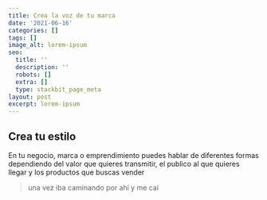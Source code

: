 ```yaml
---
title: Crea la voz de tu marca
date: '2021-06-16'
categories: []
tags: []
image_alt: lorem-ipsum
seo:
  title: ''
  description: ''
  robots: []
  extra: []
  type: stackbit_page_meta
layout: post
excerpt: lorem-ipsum
---
```

## Crea tu estilo

En tu negocio, marca o emprendimiento puedes hablar de diferentes formas dependiendo del valor que quieres transmitir, el publico al que quieres llegar y los productos que buscas vender

> una vez iba caminando por ahí y me caí
